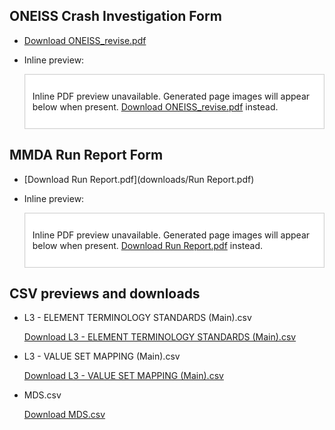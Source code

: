 ## ONEISS Crash Investigation Form

- [Download ONEISS_revise.pdf](downloads/ONEISS_revise.pdf)
- Inline preview:

  <object data="downloads/ONEISS_revise.pdf" type="application/pdf" width="100%" height="720px">
    <div
      class="pdf-fallback"
      data-pdf-slug="oneiss-revise"
      data-pdf-title="ONEISS Crash Investigation Form"
      data-max-pages="20"
      data-pdf-download="downloads/ONEISS_revise.pdf"
      style="max-height: 720px; overflow-y: auto; border: 1px solid #d0d0d0; padding: 0.75rem; background: #ffffff; box-shadow: inset 0 0 0 1px #f8f8f8;"
      role="region"
      aria-live="polite"
      aria-label="Image preview pages for ONEISS Crash Investigation Form PDF"
    >
      <p class="pdf-fallback__status">
        Inline PDF preview unavailable. Generated page images will appear below when present.
        <a href="downloads/ONEISS_revise.pdf">Download ONEISS_revise.pdf</a> instead.
      </p>
    </div>
    <script>
      (() => {
        const container = document.currentScript?.previousElementSibling;
        if (!container || !container.dataset.pdfSlug) {
          return;
        }
        const slug = container.dataset.pdfSlug;
        const title = container.dataset.pdfTitle ?? slug;
        const maxPages = Number.parseInt(container.dataset.maxPages ?? "20", 10);
        const status = container.querySelector(".pdf-fallback__status");
        const basePath = container.dataset.basePath ?? "images";
        const downloadHref = container.dataset.pdfDownload ?? "";
        let page = 1;

        const loadNext = () => {
          if (page > maxPages) {
            if (status) {
              status.textContent = `Displayed first ${maxPages} pages of ${title}.`;
            }
            return;
          }

          const padded = String(page).padStart(2, "0");
          const img = new Image();
          img.decoding = "async";
          img.loading = "lazy";
          img.alt = `Page ${page} preview of ${title}`;
          img.style.width = "100%";
          img.style.margin = "0 0 1rem 0";

          img.onload = () => {
            if (status) {
              status.remove();
            }
            container.appendChild(img);
            page += 1;
            loadNext();
          };

          img.onerror = () => {
            if (page === 1) {
              if (status) {
                status.innerHTML =
                  downloadHref
                    ? `Image previews unavailable. <a href="${downloadHref}">Download the PDF</a> instead.`
                    : "Image previews unavailable.";
              }
            }
          };

          img.src = `${basePath}/${slug}/${slug}-page-${padded}.png`;
        };

        loadNext();
      })();
    </script>
  </object>

## MMDA Run Report Form

- [Download Run Report.pdf](downloads/Run Report.pdf)
- Inline preview:

  <object data="downloads/Run Report.pdf" type="application/pdf" width="100%" height="720px">
    <div
      class="pdf-fallback"
      data-pdf-slug="run-report"
      data-pdf-title="MMDA Run Report Form"
      data-max-pages="20"
      data-pdf-download="downloads/Run Report.pdf"
      style="max-height: 720px; overflow-y: auto; border: 1px solid #d0d0d0; padding: 0.75rem; background: #ffffff; box-shadow: inset 0 0 0 1px #f8f8f8;"
      role="region"
      aria-live="polite"
      aria-label="Image preview pages for MMDA Run Report Form PDF"
    >
      <p class="pdf-fallback__status">
        Inline PDF preview unavailable. Generated page images will appear below when present.
        <a href="downloads/Run Report.pdf">Download Run Report.pdf</a> instead.
      </p>
    </div>
    <script>
      (() => {
        const container = document.currentScript?.previousElementSibling;
        if (!container || !container.dataset.pdfSlug) {
          return;
        }
        const slug = container.dataset.pdfSlug;
        const title = container.dataset.pdfTitle ?? slug;
        const maxPages = Number.parseInt(container.dataset.maxPages ?? "20", 10);
        const status = container.querySelector(".pdf-fallback__status");
        const basePath = container.dataset.basePath ?? "images";
        const downloadHref = container.dataset.pdfDownload ?? "";
        let page = 1;

        const loadNext = () => {
          if (page > maxPages) {
            if (status) {
              status.textContent = `Displayed first ${maxPages} pages of ${title}.`;
            }
            return;
          }

          const padded = String(page).padStart(2, "0");
          const img = new Image();
          img.decoding = "async";
          img.loading = "lazy";
          img.alt = `Page ${page} preview of ${title}`;
          img.style.width = "100%";
          img.style.margin = "0 0 1rem 0";

          img.onload = () => {
            if (status) {
              status.remove();
            }
            container.appendChild(img);
            page += 1;
            loadNext();
          };

          img.onerror = () => {
            if (page === 1) {
              if (status) {
                status.innerHTML =
                  downloadHref
                    ? `Image previews unavailable. <a href="${downloadHref}">Download the PDF</a> instead.`
                    : "Image previews unavailable.";
              }
            }
          };

          img.src = `${basePath}/${slug}/${slug}-page-${padded}.png`;
        };

        loadNext();
      })();
    </script>
  </object>

## CSV previews and downloads

- L3 - ELEMENT TERMINOLOGY STANDARDS (Main).csv

  
  <p><a href="downloads/L3 - ELEMENT TERMINOLOGY STANDARDS (Main).csv">Download L3 - ELEMENT TERMINOLOGY STANDARDS (Main).csv</a></p>

- L3 - VALUE SET MAPPING (Main).csv

  <p><a href="downloads/L3 - VALUE SET MAPPING (Main).csv">Download L3 - VALUE SET MAPPING (Main).csv</a></p>

- MDS.csv

  <p><a href="downloads/MDS.csv">Download MDS.csv</a></p>
  
